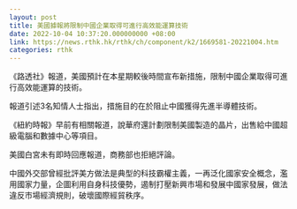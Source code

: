 ```yaml
---
layout: post
title: 美國據報將限制中國企業取得可進行高效能運算技術
date: 2022-10-04 10:37:20.000000000 +08:00
link: https://news.rthk.hk/rthk/ch/component/k2/1669581-20221004.htm
categories: rthk
---
```


《路透社》報道，美國預計在本星期較後時間宣布新措施，限制中國企業取得可進行高效能運算的技術。

報道引述3名知情人士指出，措施目的在於阻止中國獲得先進半導體技術。

《紐約時報》早前有相關報道，說華府還計劃限制美國製造的晶片，出售給中國超級電腦和數據中心等項目。

美國白宮未有即時回應報道，商務部也拒絕評論。

中國外交部曾經批評美方做法是典型的科技霸權主義，一再泛化國家安全概念，濫用國家力量，企圖利用自身科技優勢，遏制打壓新興市場和發展中國家發展，做法違反市場經濟規則，破壞國際經貿秩序。

